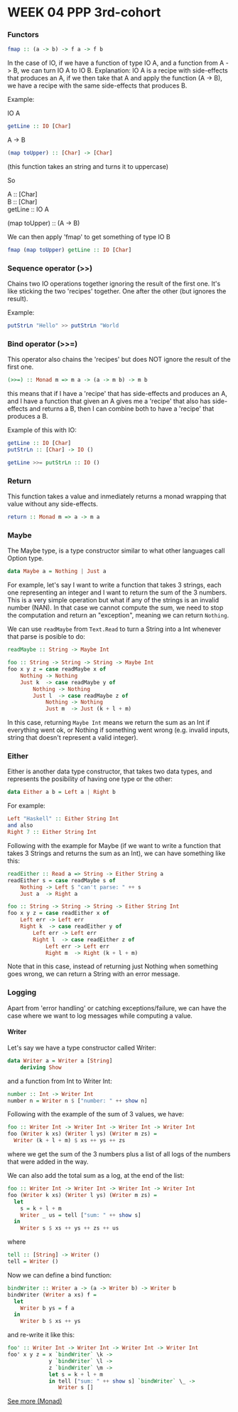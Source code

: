 # WEEK 04 PPP 3rd-cohort

### Functors

```haskell
fmap :: (a -> b) -> f a -> f b
```

In the case of IO, if we have a function of type IO A, and a function from A -> B, we can turn IO A to IO B.
Explanation: IO A is a recipe with side-effects that produces an A, if we then take that A and apply the function (A -> B), we have a recipe with the same side-effects that produces B.

Example:

IO A

```haskell
getLine :: IO [Char]
```

A -> B

```haskell
(map toUpper) :: [Char] -> [Char]
```

(this function takes an string and turns it to uppercase)

So

A :: [Char] \
B :: [Char] \
getLine :: IO A

(map toUpper) :: (A -> B)

We can then apply 'fmap' to get something of type IO B

```haskell
fmap (map toUpper) getLine :: IO [Char]
```

### Sequence operator (>>)

Chains two IO operations together ignoring the result of the first one. It's like sticking the two 'recipes' together. One after the other (but ignores the result).

Example:

```haskell
putStrLn "Hello" >> putStrLn "World
```

### Bind operator (>>=)

This operator also chains the 'recipes' but does NOT ignore the result of the first one.

```haskell
(>>=) :: Monad m => m a -> (a -> m b) -> m b
```

this means that if I have a 'recipe' that has side-effects and produces an A, and I have a function that given an A gives me a 'recipe' that also has side-effects and returns a B, then I can combine both to have a 'recipe' that produces a B.

Example of this with IO:

```haskell
getLine :: IO [Char]
putStrLn :: [Char] -> IO ()

getLine >>= putStrLn :: IO ()
```

### Return

This function takes a value and inmediately returns a monad wrapping that value without any side-effects.

```haskell
return :: Monad m => a -> m a
```

### Maybe

The Maybe type, is a type constructor similar to what other languages call Option type.

```haskell
data Maybe a = Nothing | Just a
```

For example, let's say I want to write a function that takes 3 strings, each one representing an integer and I want to return the sum of the 3 numbers. This is a very simple operation but what if any of the strings is an invalid number (NAN). In that case we cannot compute the sum, we need to stop the computation and return an "exception", meaning we can return `Nothing`.

We can use `readMaybe` from `Text.Read` to turn a String into a Int whenever that parse is posible to do:

```haskell
readMaybe :: String -> Maybe Int
```

```haskell
foo :: String -> String -> String -> Maybe Int
foo x y z = case readMaybe x of
    Nothing -> Nothing
    Just k  -> case readMaybe y of
        Nothing -> Nothing
        Just l  -> case readMaybe z of
            Nothing -> Nothing
            Just m  -> Just (k + l + m)
```

In this case, returning `Maybe Int` means we return the sum as an Int if everything went ok, or Nothing if something went wrong (e.g. invalid inputs, string that doesn't represent a valid integer).

### Either

Either is another data type constructor, that takes two data types, and represents the posibility of having one type or the other:

```haskell
data Either a b = Left a | Right b
```

For example:

```haskell
Left "Haskell" :: Either String Int
and also
Right 7 :: Either String Int
```

Following with the example for Maybe (if we want to write a function that takes 3 Strings and returns the sum as an Int), we can have something like this:

```haskell
readEither :: Read a => String -> Either String a
readEither s = case readMaybe s of
    Nothing -> Left $ "can't parse: " ++ s
    Just a  -> Right a

foo :: String -> String -> String -> Either String Int
foo x y z = case readEither x of
    Left err -> Left err
    Right k  -> case readEither y of
        Left err -> Left err
        Right l  -> case readEither z of
            Left err -> Left err
            Right m  -> Right (k + l + m)
```

Note that in this case, instead of returning just Nothing when something goes wrong, we can return a String with an error message.

### Logging

Apart from 'error handling' or catching exceptions/failure, we can have the case where we want to log messages while computing a value.

#### Writer

Let's say we have a type constructor called Writer:

```haskell
data Writer a = Writer a [String]
    deriving Show
```

and a function from Int to Writer Int:

```haskell
number :: Int -> Writer Int
number n = Writer n $ ["number: " ++ show n]
```

Following with the example of the sum of 3 values, we have:

```haskell
foo :: Writer Int -> Writer Int -> Writer Int -> Writer Int
foo (Writer k xs) (Writer l ys) (Writer m zs) =
  Writer (k + l + m) $ xs ++ ys ++ zs
```

where we get the sum of the 3 numbers plus a list of all logs of the numbers that were added in the way.

We can also add the total sum as a log, at the end of the list:

```haskell
foo :: Writer Int -> Writer Int -> Writer Int -> Writer Int
foo (Writer k xs) (Writer l ys) (Writer m zs) =
  let
    s = k + l + m
    Writer _ us = tell ["sum: " ++ show s]
  in
    Writer s $ xs ++ ys ++ zs ++ us
```

where

```haskell
tell :: [String] -> Writer ()
tell = Writer ()
```

Now we can define a bind function:

```haskell
bindWriter :: Writer a -> (a -> Writer b) -> Writer b
bindWriter (Writer a xs) f =
  let
    Writer b ys = f a
  in
    Writer b $ xs ++ ys
```

and re-write it like this:

```haskell
foo' :: Writer Int -> Writer Int -> Writer Int -> Writer Int
foo' x y z = x `bindWriter` \k ->
             y `bindWriter` \l ->
             z `bindWriter` \m ->
             let s = k + l + m
             in tell ["sum: " ++ show s] `bindWriter` \_ ->
                Writer s []
```

[See more (Monad)](MONAD.md)
